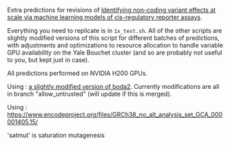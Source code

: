 Extra predictions for revisions of [Identifying non-coding variant effects at scale via machine learning models of cis-regulatory reporter assays](https://www.biorxiv.org/content/10.1101/2025.04.16.648420v1).

Everything you need to replicate is in `1x_test.sh`. All of the other scripts are slightly modified versions of this script for different batches of predictions, with adjustments and optimizations to resource allocation to handle variable GPU availability on the Yale Bouchet cluster (and so are probably not useful to you, but kept just in case). 

All predictions performed on NVIDIA H200 GPUs.

Using : [a slightly modified version of boda2](https://github.com/saarantras/boda2). Currently modifications are all in branch "allow_untrusted" (will update if this is merged).

Using : https://www.encodeproject.org/files/GRCh38_no_alt_analysis_set_GCA_000001405.15/

'satmut' is saturation mutagenesis
